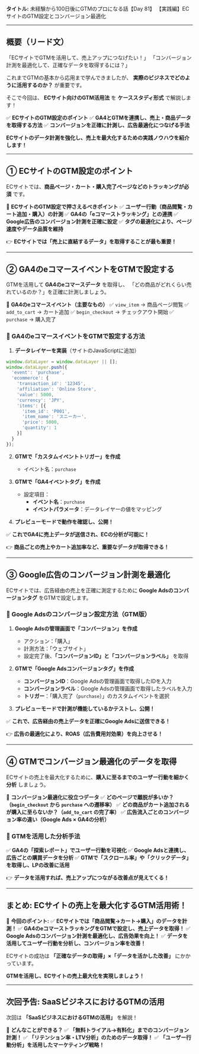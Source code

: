 **タイトル:**
未経験から100日後にGTMのプロになる話【Day 81】
【実践編】ECサイトのGTM設定とコンバージョン最適化

---

## **概要（リード文）**

「ECサイトでGTMを活用して、売上アップにつなげたい！」
「コンバージョン計測を最適化して、正確なデータを取得するには？」

これまでGTMの基本から応用まで学んできましたが、 **実際のビジネスでどのように活用するのか？** が重要です。

そこで今回は、 **ECサイト向けのGTM活用法** を **ケーススタディ形式** で解説します！

✅ **ECサイトのGTM設定のポイント**
✅ **GA4とGTMを連携し、売上・商品データを取得する方法**
✅ **コンバージョンを正確に計測し、広告最適化につなげる手法**

**ECサイトのデータ計測を強化し、売上を最大化するための実践ノウハウを紹介します！**

---

## **① ECサイトのGTM設定のポイント**

ECサイトでは、**商品ページ・カート・購入完了ページなどのトラッキングが必須** です。

📌 **ECサイトのGTM設定で押さえるべきポイント**
✅ **ユーザー行動（商品閲覧・カート追加・購入）の計測**
✅ **GA4の「eコマーストラッキング」との連携**
✅ **Google広告のコンバージョン計測を正確に設定**
✅ **タグの最適化により、ページ速度やデータ品質を維持**

👉 **ECサイトでは「売上に直結するデータ」を取得することが最も重要！**

---

## **② GA4のeコマースイベントをGTMで設定する**

GTMを活用して **GA4のeコマースデータ** を取得し、
「どの商品がどれくらい売れているのか？」を正確に計測しましょう。

📌 **GA4のeコマースイベント（主要なもの）**
✅ `view_item` → 商品ページ閲覧
✅ `add_to_cart` → カート追加
✅ `begin_checkout` → チェックアウト開始
✅ `purchase` → 購入完了

### **🔹 GA4のeコマースイベントをGTMで設定する方法**

1. **データレイヤーを実装**（サイトのJavaScriptに追加）

```javascript
window.dataLayer = window.dataLayer || [];
window.dataLayer.push({
  'event': 'purchase',
  'ecommerce': {
    'transaction_id': '12345',
    'affiliation': 'Online Store',
    'value': 5000,
    'currency': 'JPY',
    'items': [{
      'item_id': 'P001',
      'item_name': 'スニーカー',
      'price': 5000,
      'quantity': 1
    }]
  }
});
```

2. **GTMで「カスタムイベントトリガー」を作成**
   - イベント名：`purchase`

3. **GTMで「GA4イベントタグ」を作成**
   - 設定項目：
     - **イベント名**：`purchase`
     - **イベントパラメータ**：データレイヤーの値をマッピング

4. **プレビューモードで動作を確認し、公開！**

✅ **これでGA4に売上データが送信され、ECの分析が可能に！**

👉 **商品ごとの売上やカート追加率など、重要なデータが取得できる！**

---

## **③ Google広告のコンバージョン計測を最適化**

ECサイトでは、広告経由の売上を正確に測定するために **Google Adsのコンバージョンタグ** をGTMで設定します。

### **🔹 Google Adsのコンバージョン設定方法（GTM版）**

1. **Google Adsの管理画面で「コンバージョン」を作成**
   - アクション：「購入」
   - 計測方法：「ウェブサイト」
   - 設定完了後、**「コンバージョンID」と「コンバージョンラベル」** を取得

2. **GTMで「Google Adsコンバージョンタグ」を作成**
   - **コンバージョンID**：Google Adsの管理画面で取得したIDを入力
   - **コンバージョンラベル**：Google Adsの管理画面で取得したラベルを入力
   - **トリガー**：「購入完了（`purchase`）」のカスタムイベントを選択

3. **プレビューモードで計測が機能しているかテストし、公開！**

✅ **これで、広告経由の売上データを正確にGoogle Adsに送信できる！**

👉 **広告の最適化により、ROAS（広告費用対効果）を向上させる！**

---

## **④ GTMでコンバージョン最適化のデータを取得**

ECサイトの売上を最大化するために、**購入に至るまでのユーザー行動を細かく分析** しましょう。

📌 **コンバージョン最適化に役立つデータ**
✅ **どのページで離脱が多いか？（`begin_checkout` から `purchase` への遷移率）**
✅ **どの商品がカート追加されるが購入に至らないか？（`add_to_cart` の完了率）**
✅ **広告流入ごとのコンバージョン率の違い（Google Ads × GA4の分析）**

### **🔹 GTMを活用した分析手法**

✅ **GA4の「探索レポート」でユーザー行動を可視化**
✅ **Google Adsと連携し、広告ごとの購買データを分析**
✅ **GTMで「スクロール率」や「クリックデータ」を取得し、LPの改善に活用**

👉 **データを活用すれば、売上アップにつながる改善点が見えてくる！**

---

## **まとめ: ECサイトの売上を最大化するGTM活用術！**

📌 **今回のポイント:**
✅ **ECサイトでは「商品閲覧→カート→購入」のデータを計測！**
✅ **GA4のeコマーストラッキングをGTMで設定し、売上データを取得！**
✅ **Google Adsのコンバージョン計測を最適化し、広告効果を向上！**
✅ **データを活用してユーザー行動を分析し、コンバージョン率を改善！**

ECサイトの成功は **「正確なデータの取得」×「データを活かした改善」** にかかっています。

**GTMを活用し、ECサイトの売上最大化を実現しましょう！**

---

## **次回予告: SaaSビジネスにおけるGTMの活用**

次回は **「SaaSビジネスにおけるGTMの活用」** を解説！

📌 **どんなことができる？**
✅ **「無料トライアル→有料化」までのコンバージョン計測！**
✅ **「リテンション率・LTV分析」のためのデータ取得！**
✅ **「ユーザー行動分析」を活用したマーケティング戦略！**
